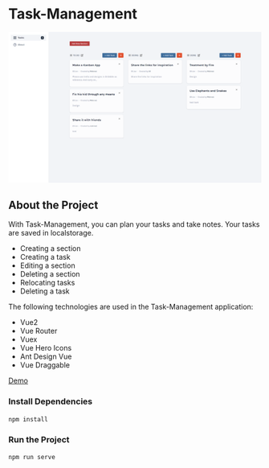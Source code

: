 # Task-Management

![](./public/task-management.png)

## About the Project

With Task-Management, you can plan your tasks and take notes. Your tasks are saved in localstorage.

- Creating a section
- Creating a task
- Editing a section
- Deleting a section
- Relocating tasks
- Deleting a task

The following technologies are used in the Task-Management application:

- Vue2
- Vue Router
- Vuex
- Vue Hero Icons
- Ant Design Vue
- Vue Draggable

[Demo](https://task-management-smoky.vercel.app/)

### Install Dependencies

```
npm install
```

### Run the Project

```
npm run serve
```
